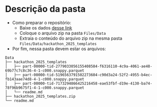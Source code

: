 # Descrição da pasta

- Como preparar o repositório:
  - Baixe os dados [desse link][Link_drive_data_file]
  - Coloque o arquivo zip na pasta `Files/Data`
  - Extraia o conteúdo do arquivo zip na mesma pasta `Files/Data/hackathon_2025_templates`
- Por fim, nessa pasta devem estar os arquivos:

[Link_drive_data_file]: https://drive.usercontent.google.com/download?id=1iJ2AQAmOduoFCV-2fmF1iLnMgHuVJUev&export=download

```text
Data
├── hackathon_2025_templates
│   ├── part-00000-tid-2779033056155408584-f6316110-4c9a-4061-ae48-69b77c7c8c36-4-1-c000.snappy.parquet
│   ├── part-00000-tid-5196563791502273604-c90d3a24-52f2-4955-b4ec-fb143aae74d8-4-1-c000.snappy.parquet
│   ├── part-00000-tid-7173294866425216458-eae53fbf-d19e-4130-ba74-78f96b9675f1-4-1-c000.snappy.parquet
│   └── readme.md
├── hackathon_2025_templates.zip
└── readme.md
```
